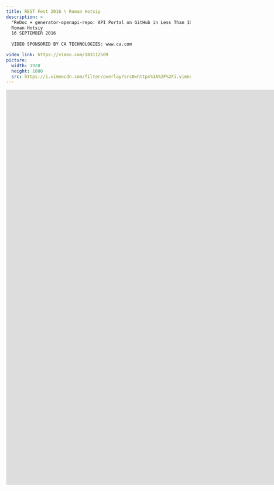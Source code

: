 ```yaml
---
title: REST Fest 2016 \ Roman Hotsiy
description: >
  "ReDoc + generator-openapi-repo: API Portal on GitHub in Less Than 10 Minutes"
  Roman Hotsiy
  16 SEPTEMBER 2016
  
  VIDEO SPONSORED BY CA TECHNOLOGIES: www.ca.com

video_link: https://vimeo.com/183112509
picture:
  width: 1920
  height: 1080
  src: https://i.vimeocdn.com/filter/overlay?src0=https%3A%2F%2Fi.vimeocdn.com%2Fvideo%2F592225210_1920x1080.jpg&src1=http%3A%2F%2Ff.vimeocdn.com%2Fp%2Fimages%2Fcrawler_play.png
---
```

<iframe src="https://player.vimeo.com/video/183112509?title=0&byline=0&portrait=0&badge=0&autopause=0&player_id=0" width="1920" height="1080" frameborder="0" title="REST Fest 2016 \ Roman Hotsiy" webkitallowfullscreen mozallowfullscreen allowfullscreen></iframe>